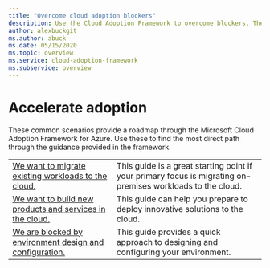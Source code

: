 ```yaml
---
title: "Overcome cloud adoption blockers"
description: Use the Cloud Adoption Framework to overcome blockers. These scenarios provide a roadmap through the Cloud Adoption Framework.
author: alexbuckgit
ms.author: abuck
ms.date: 05/15/2020
ms.topic: overview
ms.service: cloud-adoption-framework
ms.subservice: overview
---
```


# Accelerate adoption

These common scenarios provide a roadmap through the Microsoft Cloud Adoption Framework for Azure. Use these to find the most direct path through the guidance provided in the framework.

|                                                                                     |                                                                                                                                |
|-------------------------------------------------------------------------------------|--------------------------------------------------------------------------------------------------------------------------------|
| [We want to migrate existing workloads to the cloud.](./migrate.md)                   | This guide is a great starting point if your primary focus is migrating on-premises workloads to the cloud. |
| [We want to build new products and services in the cloud.](./innovate.md)             | This guide can help you prepare to deploy innovative solutions to the cloud.                                       |
| [We are blocked by environment design and configuration.](./design-and-configuration.md) | This guide provides a quick approach to designing and configuring your environment.                                           |
